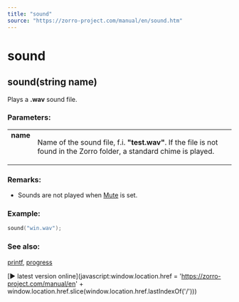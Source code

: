 ```yaml
---
title: "sound"
source: "https://zorro-project.com/manual/en/sound.htm"
---
```


# sound

## sound(string name)

Plays a **.wav** sound file.

### Parameters:

<table border="0" cellpadding="2" cellspacing="2"><tbody><tr valign="top"><td><strong>name</strong></td><td><p>Name of the sound file, f.i. <strong>"test.wav"</strong>. If the file is not found in the Zorro folder, a standard chime is played.</p></td></tr></tbody></table>

### Remarks:

*   Sounds are not played when [Mute](007_Training.md) is set.

### Example:

```c
sound("win.wav");
```

### See also:

[printf](143_printf_print_msg.md), [progress](144_progress.md)

[► latest version online](javascript:window.location.href = 'https://zorro-project.com/manual/en' + window.location.href.slice\(window.location.href.lastIndexOf\('/'\)\))